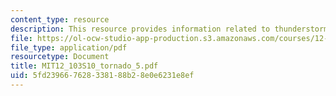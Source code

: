 ```yaml
---
content_type: resource
description: This resource provides information related to thunderstorms.
file: https://ol-ocw-studio-app-production.s3.amazonaws.com/courses/12-103-science-and-policy-of-natural-hazards-spring-2010/5fd239667628338188b28e0e6231e8ef_MIT12_103S10_tornado_5.pdf
file_type: application/pdf
resourcetype: Document
title: MIT12_103S10_tornado_5.pdf
uid: 5fd23966-7628-3381-88b2-8e0e6231e8ef
---
```

